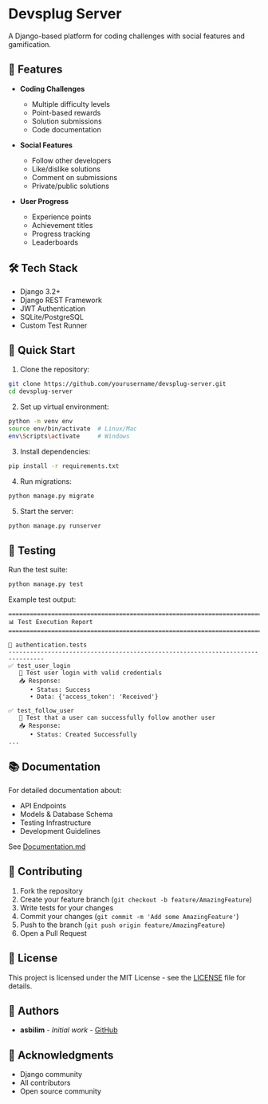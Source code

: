 # Devsplug Server

A Django-based platform for coding challenges with social features and gamification.

## 🌟 Features

- **Coding Challenges**

  - Multiple difficulty levels
  - Point-based rewards
  - Solution submissions
  - Code documentation

- **Social Features**

  - Follow other developers
  - Like/dislike solutions
  - Comment on submissions
  - Private/public solutions

- **User Progress**
  - Experience points
  - Achievement titles
  - Progress tracking
  - Leaderboards

## 🛠️ Tech Stack

- Django 3.2+
- Django REST Framework
- JWT Authentication
- SQLite/PostgreSQL
- Custom Test Runner

## 🚀 Quick Start

1. Clone the repository:

```bash
git clone https://github.com/yourusername/devsplug-server.git
cd devsplug-server
```

2. Set up virtual environment:

```bash
python -m venv env
source env/bin/activate  # Linux/Mac
env\Scripts\activate     # Windows
```

3. Install dependencies:

```bash
pip install -r requirements.txt
```

4. Run migrations:

```bash
python manage.py migrate
```

5. Start the server:

```bash
python manage.py runserver
```

## 🧪 Testing

Run the test suite:

```bash
python manage.py test
```

Example test output:

```
================================================================================
📊 Test Execution Report
================================================================================

📁 authentication.tests
--------------------------------------------------------------------------------
✅ test_user_login
   📝 Test user login with valid credentials
   📥 Response:
      • Status: Success
      • Data: {'access_token': 'Received'}

✅ test_follow_user
   📝 Test that a user can successfully follow another user
   📥 Response:
      • Status: Created Successfully
...
```

## 📚 Documentation

For detailed documentation about:

- API Endpoints
- Models & Database Schema
- Testing Infrastructure
- Development Guidelines

See [Documentation.md](Documentation.md)

## 🤝 Contributing

1. Fork the repository
2. Create your feature branch (`git checkout -b feature/AmazingFeature`)
3. Write tests for your changes
4. Commit your changes (`git commit -m 'Add some AmazingFeature'`)
5. Push to the branch (`git push origin feature/AmazingFeature`)
6. Open a Pull Request

## 📝 License

This project is licensed under the MIT License - see the [LICENSE](LICENSE) file for details.

## 👥 Authors

- **asbilim** - _Initial work_ - [GitHub](https://github.com/asbilim)

## 🙏 Acknowledgments

- Django community
- All contributors
- Open source community

